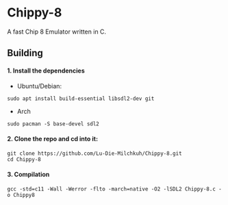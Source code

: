 # Chippy-8
A fast Chip 8 Emulator written in C.

## Building

#### 1. Install the dependencies

* Ubuntu/Debian:
```    
sudo apt install build-essential libsdl2-dev git
```

* Arch
```
sudo pacman -S base-devel sdl2
```

#### 2. Clone the repo and cd into it:

```
git clone https://github.com/Lu-Die-Milchkuh/Chippy-8.git
cd Chippy-8
```

#### 3. Compilation

```
gcc -std=c11 -Wall -Werror -flto -march=native -O2 -lSDL2 Chippy-8.c -o Chippy8
```